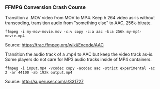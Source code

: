 ### FFMPG Conversion Crash Course

Transition a .MOV video from MOV to MP4. Keep h.264 video as-is without transcoding, transition audio from "something else" to AAC, 256k-bitrate.

```
ffmpeg -i my-mov-movie.mov -c:v copy -c:a aac -b:a 256k my-mp4-movie.mp4
```

Source: https://trac.ffmpeg.org/wiki/Encode/AAC

Transition the audio track of a .mp4 to AAC but keep the video track as-is. Some players do not care for MP3 audio tracks inside of MP4 containers.

```
ffmpeg -i input.mp4 -vcodec copy -acodec aac -strict experimental -ac 2 -ar 44100 -ab 192k output.mp4
```

Source: http://superuser.com/a/331727
